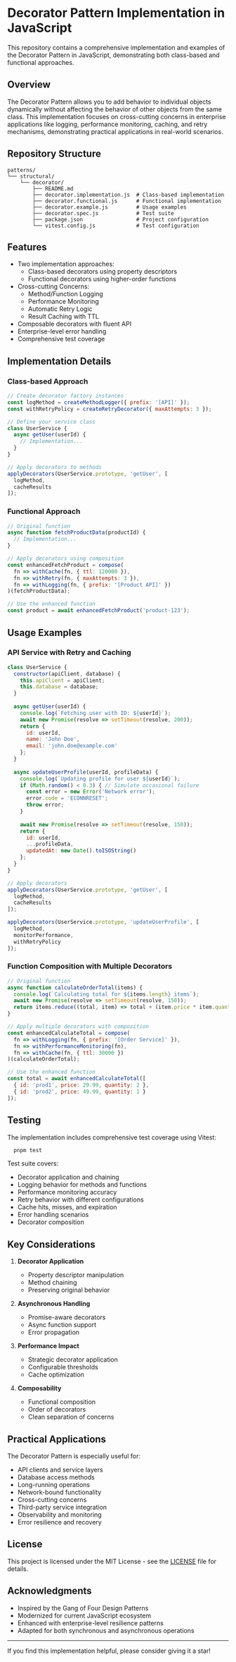 # Decorator Pattern Implementation in JavaScript

This repository contains a comprehensive implementation and examples of the Decorator Pattern in JavaScript, demonstrating both class-based and functional approaches.

## Overview

The Decorator Pattern allows you to add behavior to individual objects dynamically without affecting the behavior of other objects from the same class. This implementation focuses on cross-cutting concerns in enterprise applications like logging, performance monitoring, caching, and retry mechanisms, demonstrating practical applications in real-world scenarios.

## Repository Structure

```
patterns/
└── structural/
    └── decorator/
        ├── README.md
        ├── decorator.implementation.js  # Class-based implementation
        ├── decorator.functional.js      # Functional implementation
        ├── decorator.example.js         # Usage examples
        ├── decorator.spec.js            # Test suite
        ├── package.json                 # Project configuration
        └── vitest.config.js             # Test configuration
```

## Features

- Two implementation approaches:
    - Class-based decorators using property descriptors
    - Functional decorators using higher-order functions
- Cross-cutting Concerns:
    - Method/Function Logging
    - Performance Monitoring
    - Automatic Retry Logic
    - Result Caching with TTL
- Composable decorators with fluent API
- Enterprise-level error handling
- Comprehensive test coverage

## Implementation Details

### Class-based Approach

```javascript
// Create decorator factory instances
const logMethod = createMethodLogger({ prefix: '[API]' });
const withRetryPolicy = createRetryDecorator({ maxAttempts: 3 });

// Define your service class
class UserService {
  async getUser(userId) {
    // Implementation...
  }
}

// Apply decorators to methods
applyDecorators(UserService.prototype, 'getUser', [
  logMethod,
  cacheResults
]);
```

### Functional Approach

```javascript
// Original function
async function fetchProductData(productId) {
  // Implementation...
}

// Apply decorators using composition
const enhancedFetchProduct = compose(
  fn => withCache(fn, { ttl: 120000 }),
  fn => withRetry(fn, { maxAttempts: 3 }),
  fn => withLogging(fn, { prefix: '[Product API]' })
)(fetchProductData);

// Use the enhanced function
const product = await enhancedFetchProduct('product-123');
```

## Usage Examples

### API Service with Retry and Caching

```javascript
class UserService {
  constructor(apiClient, database) {
    this.apiClient = apiClient;
    this.database = database;
  }
  
  async getUser(userId) {
    console.log(`Fetching user with ID: ${userId}`);
    await new Promise(resolve => setTimeout(resolve, 200));
    return {
      id: userId,
      name: 'John Doe',
      email: 'john.doe@example.com'
    };
  }
  
  async updateUserProfile(userId, profileData) {
    console.log(`Updating profile for user ${userId}`);
    if (Math.random() < 0.3) { // Simulate occasional failure
      const error = new Error('Network error');
      error.code = 'ECONNRESET';
      throw error;
    }
    
    await new Promise(resolve => setTimeout(resolve, 150));
    return {
      id: userId,
      ...profileData,
      updatedAt: new Date().toISOString()
    };
  }
}

// Apply decorators
applyDecorators(UserService.prototype, 'getUser', [
  logMethod,
  cacheResults
]);

applyDecorators(UserService.prototype, 'updateUserProfile', [
  logMethod,
  monitorPerformance,
  withRetryPolicy
]);
```

### Function Composition with Multiple Decorators

```javascript
// Original function
async function calculateOrderTotal(items) {
  console.log(`Calculating total for ${items.length} items`);
  await new Promise(resolve => setTimeout(resolve, 150));
  return items.reduce((total, item) => total + (item.price * item.quantity), 0);
}

// Apply multiple decorators with composition
const enhancedCalculateTotal = compose(
  fn => withLogging(fn, { prefix: '[Order Service]' }),
  fn => withPerformanceMonitoring(fn),
  fn => withCache(fn, { ttl: 30000 })
)(calculateOrderTotal);

// Use the enhanced function
const total = await enhancedCalculateTotal([
  { id: 'prod1', price: 29.99, quantity: 2 },
  { id: 'prod2', price: 49.99, quantity: 1 }
]);
```

## Testing

The implementation includes comprehensive test coverage using Vitest:

```bash
  pnpm test
```

Test suite covers:

- Decorator application and chaining
- Logging behavior for methods and functions
- Performance monitoring accuracy
- Retry behavior with different configurations
- Cache hits, misses, and expiration
- Error handling scenarios
- Decorator composition

## Key Considerations

1. **Decorator Application**
    - Property descriptor manipulation
    - Method chaining
    - Preserving original behavior

2. **Asynchronous Handling**
    - Promise-aware decorators
    - Async function support
    - Error propagation

3. **Performance Impact**
    - Strategic decorator application
    - Configurable thresholds
    - Cache optimization

4. **Composability**
    - Functional composition
    - Order of decorators
    - Clean separation of concerns

## Practical Applications

The Decorator Pattern is especially useful for:

- API clients and service layers
- Database access methods
- Long-running operations
- Network-bound functionality
- Cross-cutting concerns
- Third-party service integration
- Observability and monitoring
- Error resilience and recovery

## License

This project is licensed under the MIT License - see the [LICENSE](LICENSE) file for details.

## Acknowledgments

- Inspired by the Gang of Four Design Patterns
- Modernized for current JavaScript ecosystem
- Enhanced with enterprise-level resilience patterns
- Adapted for both synchronous and asynchronous operations

---

If you find this implementation helpful, please consider giving it a star!